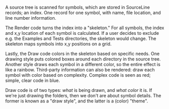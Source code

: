 A source tree is scanned for symbols, which are stored in SourceLine records; an index. One record for one symbol, with name, file location, and line number information.

The Render code turns the index into a "skeleton." For all symbols, the index and x,y location of each symbol is calculated.  If a user decides to exclude e.g. the Examples and Tests directories, the skeleton would change. The skeleton maps symbols into x,y positions on a grid.

Lastly, the Draw code colors in the skeleton based on specific needs. One drawing style puts colored boxes around each directory in the source tree. Another style draws each symbol in a different color, so the entire effect is like a rainbow.  Third-party information can also be rendered: draw each symbol with color based on complexity. Complex code is seen as red; simple, clear code in blue.

Draw code is of two types: _what_ is being drawn, and _what color_ it is. If we're just drawing the folders, then we don't are about symbol details. The former is known as a "draw style", and the latter is a (color) "theme".
